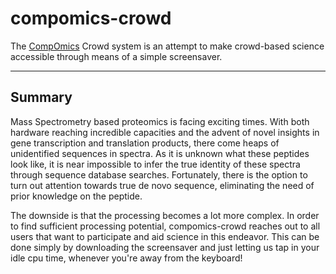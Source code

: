 # compomics-crowd

The [CompOmics](http://www.compomics.com) Crowd system is an attempt to make crowd-based science accessible through means of a simple screensaver. 

----

## Summary

Mass Spectrometry based proteomics is facing exciting times. With both hardware reaching incredible capacities and the advent of novel insights in gene transcription and translation products, there come heaps of unidentified sequences in spectra. As it is unknown what these peptides look like, it is near impossible to infer the true identity of these spectra through sequence database searches. Fortunately, there is the option to turn out attention towards true de novo sequence, eliminating the need of prior knowledge on the peptide.

The downside is that the processing becomes a lot more complex. In order to find sufficient processing potential, compomics-crowd reaches out to all users that want to participate and aid science in this endeavor. This can be done simply by downloading the screensaver and just letting us tap in your idle cpu time, whenever you're away from the keyboard!

